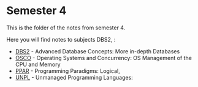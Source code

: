 # Semester 4

This is the folder of the notes from semester 4.

Here you will find notes to subjects DBS2, :
- [DBS2](DBS2) - Advanced Database Concepts: More in-depth Databases
- [OSCO](OSCO) - Operating Systems and Concurrency: OS Management of the CPU and Memory
- [PPAR](PPAR) - Programming Paradigms: Logical, 
- [UNPL](UNPL) - Unmanaged Programming Languages: 